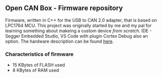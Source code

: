 ## Open CAN Box - Firmware repository

Firmware, written in C++ for the USB to CAN 2.0 adapter, that is based on LPC1764 MCU. This project was originally started by me and my pal for learning something about makeing a custom  device *from scratch*. IDE - Segger Embedded Studio, VS Code with plugin Cortex Debug also an option. The hardware description can be found [here](https://github.com/Digital-Ape/opencanbox-hardware).

### Characteristics of firmware

* 15 KBytes of FLASH used
* 8 KBytes of RAM used